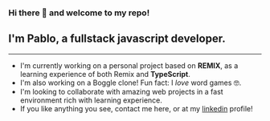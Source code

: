 
### Hi there 👋 and welcome to my repo!

## I'm Pablo, a fullstack javascript developer. 

***

- I'm currently working on a personal project based on **REMIX**, as a learning experience of both Remix and **TypeScript**.
- I'm also working on a Boggle clone! Fun fact: I *love* word games 🤓.
- I'm looking to collaborate with amazing web projects in a fast environment rich with learning experience.
- If you like anything you see, contact me here, or at my [linkedin](https://www.linkedin.com/in/pablovicho/) profile! 

<!--
**pablovicho/pablovicho** is a ✨ _special_ ✨ repository because its `README.md` (this file) appears on your GitHub profile.

Here are some ideas to get you started:

- 🔭 I’m currently working on ...
- 🌱 I’m currently learning ...
- 👯 I’m looking to collaborate on ...
- 🤔 I’m looking for help with ...
- 💬 Ask me about ...
- 📫 How to reach me: ...
- 😄 Pronouns: ...
- ⚡ Fun fact: ...
-->

